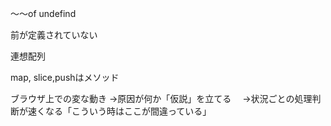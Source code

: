 ～～of undefind 

前が定義されていない


連想配列

map, slice,pushはメソッド

ブラウザ上での変な動き
→原因が何か「仮説」を立てる
　→状況ごとの処理判断が速くなる「こういう時はここが間違っている」
　　